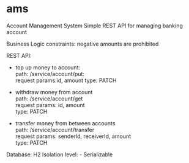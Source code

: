 # ams
Account Management System
    Simple REST API for managing banking account

Business Logic constraints:
    negative amounts are prohibited

REST API:<br/>
- top up money to account:<br/>
    path: /service/account/put:<br/>
    request params:id, amount
    type: PATCH

- withdraw money from account<br/>
    path: /service/account/get<br/>
    request params: id, amount<br/>
    type: PATCH
 
- transfer money from between accounts<br/>
    path: /service/account/transfer<br/>
    request params: senderId, receiverId, amount<br/>
    type: PATCH

Database:
    H2
    Isolation level:
        - Serializable
